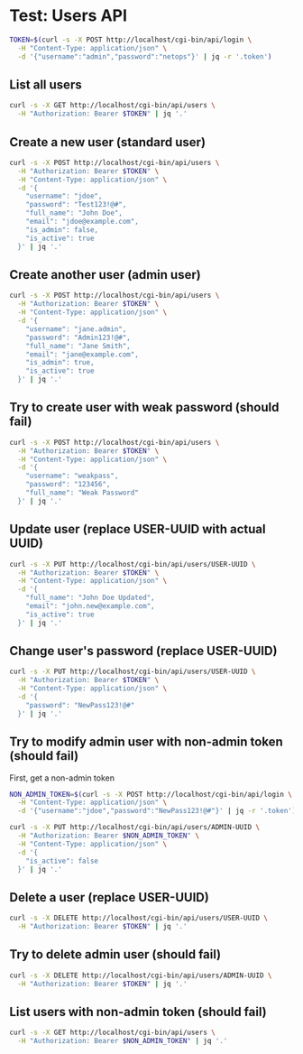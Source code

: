 # Test: Users API

```bash
TOKEN=$(curl -s -X POST http://localhost/cgi-bin/api/login \
  -H "Content-Type: application/json" \
  -d '{"username":"admin","password":"netops"}' | jq -r '.token')
```

## List all users

```bash
curl -s -X GET http://localhost/cgi-bin/api/users \
  -H "Authorization: Bearer $TOKEN" | jq '.'
```

## Create a new user (standard user)

```bash
curl -s -X POST http://localhost/cgi-bin/api/users \
  -H "Authorization: Bearer $TOKEN" \
  -H "Content-Type: application/json" \
  -d '{
    "username": "jdoe",
    "password": "Test123!@#",
    "full_name": "John Doe",
    "email": "jdoe@example.com",
    "is_admin": false,
    "is_active": true
  }' | jq '.'
```

## Create another user (admin user)

```bash
curl -s -X POST http://localhost/cgi-bin/api/users \
  -H "Authorization: Bearer $TOKEN" \
  -H "Content-Type: application/json" \
  -d '{
    "username": "jane.admin",
    "password": "Admin123!@#",
    "full_name": "Jane Smith",
    "email": "jane@example.com",
    "is_admin": true,
    "is_active": true
  }' | jq '.'
```

## Try to create user with weak password (should fail)

```bash
curl -s -X POST http://localhost/cgi-bin/api/users \
  -H "Authorization: Bearer $TOKEN" \
  -H "Content-Type: application/json" \
  -d '{
    "username": "weakpass",
    "password": "123456",
    "full_name": "Weak Password"
  }' | jq '.'
```

## Update user (replace USER-UUID with actual UUID)

```bash
curl -s -X PUT http://localhost/cgi-bin/api/users/USER-UUID \
  -H "Authorization: Bearer $TOKEN" \
  -H "Content-Type: application/json" \
  -d '{
    "full_name": "John Doe Updated",
    "email": "john.new@example.com",
    "is_active": true
  }' | jq '.'
```

## Change user's password (replace USER-UUID)

```bash
curl -s -X PUT http://localhost/cgi-bin/api/users/USER-UUID \
  -H "Authorization: Bearer $TOKEN" \
  -H "Content-Type: application/json" \
  -d '{
    "password": "NewPass123!@#"
  }' | jq '.'
```

## Try to modify admin user with non-admin token (should fail)

First, get a non-admin token

```bash
NON_ADMIN_TOKEN=$(curl -s -X POST http://localhost/cgi-bin/api/login \
  -H "Content-Type: application/json" \
  -d '{"username":"jdoe","password":"NewPass123!@#"}' | jq -r '.token')

curl -s -X PUT http://localhost/cgi-bin/api/users/ADMIN-UUID \
  -H "Authorization: Bearer $NON_ADMIN_TOKEN" \
  -H "Content-Type: application/json" \
  -d '{
    "is_active": false
  }' | jq '.'
```

## Delete a user (replace USER-UUID)

```bash
curl -s -X DELETE http://localhost/cgi-bin/api/users/USER-UUID \
  -H "Authorization: Bearer $TOKEN" | jq '.'
```

## Try to delete admin user (should fail)

```bash
curl -s -X DELETE http://localhost/cgi-bin/api/users/ADMIN-UUID \
  -H "Authorization: Bearer $TOKEN" | jq '.'
```

## List users with non-admin token (should fail)

```bash
curl -s -X GET http://localhost/cgi-bin/api/users \
  -H "Authorization: Bearer $NON_ADMIN_TOKEN" | jq '.'
```
